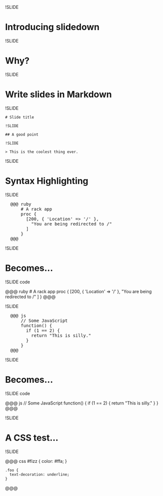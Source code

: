 !SLIDE

# Introducing slidedown

!SLIDE

# Why?

!SLIDE

# Write slides in Markdown

!SLIDE

    # Slide title
    
    !SLIDE
    
    ## A good point
    
    !SLIDE
    
    > This is the coolest thing ever.

!SLIDE

# Syntax Highlighting

!SLIDE

<pre>
  @@@ ruby
      # A rack app
      proc {
        [200, { 'Location' => '/' },
          "You are being redirected to /"
        ]
      }
  @@@
</pre>

!SLIDE

# Becomes...

!SLIDE code

@@@ ruby
    # A rack app
    proc {
      [200, { 'Location' => '/' },
        "You are being redirected to /"
      ]
    }
@@@

!SLIDE

<pre>
  @@@ js
      // Some JavaScript
      function() {
        if (1 == 2) {
          return "This is silly."
        }
      }
  @@@
</pre>

!SLIDE

# Becomes...

!SLIDE code

@@@ js
    // Some JavaScript
    function() {
      if (1 == 2) {
        return "This is silly."
      }
    }
@@@

!SLIDE

# A CSS test...

!SLIDE

@@@ css
    #fizz {
      color: #ffa;
    }

    .foo {
      text-decoration: underline;
    }
@@@